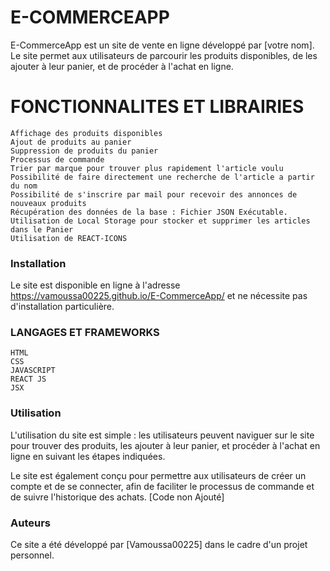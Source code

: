 # E-COMMERCEAPP

  E-CommerceApp est un site de vente en ligne développé par [votre nom]. Le site permet aux utilisateurs de parcourir les produits disponibles, de les ajouter à leur panier, et de procéder à l'achat en ligne.

# FONCTIONNALITES ET LIBRAIRIES
    Affichage des produits disponibles
    Ajout de produits au panier
    Suppression de produits du panier
    Processus de commande
    Trier par marque pour trouver plus rapidement l'article voulu
    Possibilité de faire directement une recherche de l'article a partir du nom
    Possibilité de s'inscrire par mail pour recevoir des annonces de nouveaux produits
    Récupération des données de la base : Fichier JSON Exécutable.
    Utilisation de Local Storage pour stocker et supprimer les articles dans le Panier
    Utilisation de REACT-ICONS
        
### Installation

  Le site est disponible en ligne à l'adresse https://vamoussa00225.github.io/E-CommerceApp/ et ne nécessite pas d'installation particulière.

### LANGAGES ET FRAMEWORKS
    HTML
    CSS
    JAVASCRIPT
    REACT JS
    JSX

### Utilisation

  L'utilisation du site est simple : les utilisateurs peuvent naviguer sur le site pour trouver des produits, les ajouter à leur panier, et procéder à l'achat en ligne   en suivant les étapes indiquées.

  Le site est également conçu pour permettre aux utilisateurs de créer un compte et de se connecter, afin de faciliter le processus de commande et de suivre             l'historique des achats. [Code non Ajouté]

### Auteurs

Ce site a été développé par [Vamoussa00225] dans le cadre d'un projet personnel.
